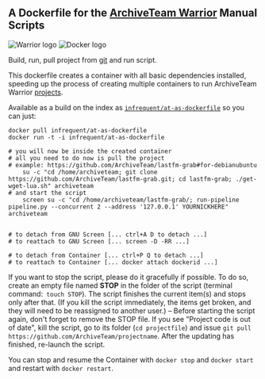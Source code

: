 ## A Dockerfile for the [ArchiveTeam Warrior](http://www.archiveteam.org/index.php?title=ArchiveTeam_Warrior) Manual Scripts

![Warrior logo](http://www.archiveteam.org/images/thumb/f/f3/Archive_team.png/235px-Archive_team.png)
![Docker logo](https://upload.wikimedia.org/wikipedia/commons/7/79/Docker_%28container_engine%29_logo.png)

Build, run, pull project from [git](https://github.com/ArchiveTeam/) and run script. 

This dockerfile creates a container with all basic dependencies installed, speeding up the process of creating multiple containers to run ArchiveTeam Warrior [projects](http://tracker.archiveteam.org/).

Available as a build on the index as [`infrequent/at-as-dockerfile`](https://registry.hub.docker.com/u/infrequent/at-as-dockerfile/) so you can just:


	docker pull infrequent/at-as-dockerfile
	docker run -t -i infrequent/at-as-dockerfile

	# you will now be inside the created container
	# all you need to do now is pull the project
	# example: https://github.com/ArchiveTeam/lastfm-grab#for-debianubuntu
		su -c "cd /home/archiveteam; git clone https://github.com/ArchiveTeam/lastfm-grab.git; cd lastfm-grab; ./get-wget-lua.sh" archiveteam
	# and start the script
		screen su -c "cd /home/archiveteam/lastfm-grab/; run-pipeline pipeline.py --concurrent 2 --address '127.0.0.1' YOURNICKHERE" archiveteam


	# to detach from GNU Screen [... ctrl+A D to detach ...]
	# to reattach to GNU Screen [... screen -D -RR ...] 

	# to detach from Container [... ctrl+P Q to detach ...]
	# to reattach to Container [... docker attach dockerid ...]

If you want to stop the script, please do it gracefully if possible. To do so, create an empty file named **STOP** in the folder of the script (terminal command:` touch STOP`). The script finishes the current item(s) and stops only after that. (If you kill the script immediately, the items get broken, and they will need to be reassigned to another user.) – Before starting the script again, don't forget to remove the STOP file.
If you see "Project code is out of date", kill the script, go to its folder (`cd projectfile`) and issue `git pull https://github.com/ArchiveTeam/projectname`. After the updating has finished, re-launch the script.

You can stop and resume the Container with `docker stop` and `docker start` and restart with `docker restart`.
